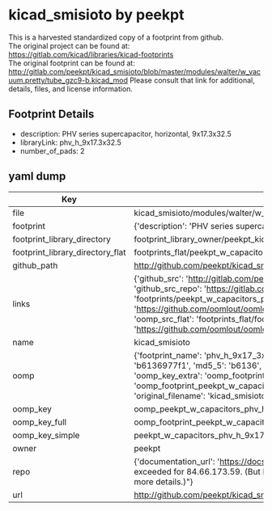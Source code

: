 # kicad_smisioto by peekpt  
This is a harvested standardized copy of a footprint from github.  
The original project can be found at:  
https://gitlab.com/kicad/libraries/kicad-footprints  
The original footprint can be found at:
http://gitlab.com/peekpt/kicad_smisioto/blob/master/modules/walter/w_vacuum.pretty/tube_gzc9-b.kicad_mod
Please consult that link for additional, details, files, and license information.  
## Footprint Details
* description: PHV series supercapacitor, horizontal, 9x17.3x32.5  
* libraryLink: phv_h_9x17.3x32.5  
* number_of_pads: 2  
## yaml dump  
| Key | Value |  
| --- | --- |  
| file | kicad_smisioto/modules/walter/w_capacitors.pretty/phv_h_9x17.3x32.5.kicad_mod |  
| footprint | {'description': 'PHV series supercapacitor, horizontal, 9x17.3x32.5', 'libraryLink': 'phv_h_9x17.3x32.5', 'number_of_pads': 2} |  
| footprint_library_directory | footprint_library_owner/peekpt_kicad_smisioto |  
| footprint_library_directory_flat | footprints_flat/peekpt_w_capacitors_phv_h_9x17_3x32_5/working |  
| github_path | http://github.com/peekpt/kicad_smisioto/blob/master/modules/walter/w_capacitors.pretty/phv_h_9x17.3x32.5.kicad_mod |  
| links | {'github_src': 'http://gitlab.com/peekpt/kicad_smisioto/blob/master/modules/walter/w_vacuum.pretty/tube_gzc9-b.kicad_mod', 'github_src_repo': 'https://gitlab.com/kicad/libraries/kicad-footprints', 'oomp_bot': 'footprints/peekpt_w_capacitors_phv_h_9x17_3x32_5/working', 'oomp_bot_github': 'https://github.com/oomlout/oomlout_oomp_footprint_bot/tree/main/footprints/peekpt_w_capacitors_phv_h_9x17_3x32_5/working', 'oomp_src_flat': 'footprints_flat/footprints_flat/peekpt_w_capacitors_phv_h_9x17_3x32_5/working', 'oomp_src_flat_github': 'https://github.com/oomlout/oomlout_oomp_footprint_src/tree/main/footprints_flat/peekpt_w_capacitors_phv_h_9x17_3x32_5/working'} |  
| name | kicad_smisioto |  
| oomp | {'footprint_name': 'phv_h_9x17_3x32_5', 'library_name': 'w_capacitors', 'md5': 'b6136977f1ab862c6db0494ae1011a01', 'md5_10': 'b6136977f1', 'md5_5': 'b6136', 'md5_6': 'b61369', 'oomp_key': 'oomp_peekpt_w_capacitors_phv_h_9x17_3x32_5', 'oomp_key_extra': 'oomp_footprint_peekpt_w_capacitors_phv_h_9x17_3x32_5', 'oomp_key_full': 'oomp_footprint_peekpt_w_capacitors_phv_h_9x17_3x32_5_b61369', 'oomp_key_simple': 'peekpt_w_capacitors_phv_h_9x17_3x32_5', 'original_filename': 'kicad_smisioto/modules/walter/w_capacitors.pretty/phv_h_9x17.3x32.5.kicad_mod', 'owner_name': 'peekpt'} |  
| oomp_key | oomp_peekpt_w_capacitors_phv_h_9x17_3x32_5 |  
| oomp_key_full | oomp_footprint_peekpt_w_capacitors_phv_h_9x17_3x32_5 |  
| oomp_key_simple | peekpt_w_capacitors_phv_h_9x17_3x32_5 |  
| owner | peekpt |  
| repo | {'documentation_url': 'https://docs.github.com/rest/overview/resources-in-the-rest-api#rate-limiting', 'message': "API rate limit exceeded for 84.66.173.59. (But here's the good news: Authenticated requests get a higher rate limit. Check out the documentation for more details.)"} |  
| url | http://github.com/peekpt/kicad_smisioto |  

